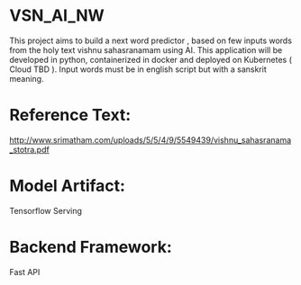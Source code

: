 # VSN_AI_NW
This project aims to build a next word predictor , based on few inputs words from the holy text vishnu sahasranamam using AI.
This application will be developed in python, containerized in docker and deployed on Kubernetes ( Cloud TBD ). Input words must be in english script but with a sanskrit meaning.


# Reference Text:
http://www.srimatham.com/uploads/5/5/4/9/5549439/vishnu_sahasranama_stotra.pdf


# Model Artifact:
Tensorflow Serving

# Backend Framework:
Fast API
